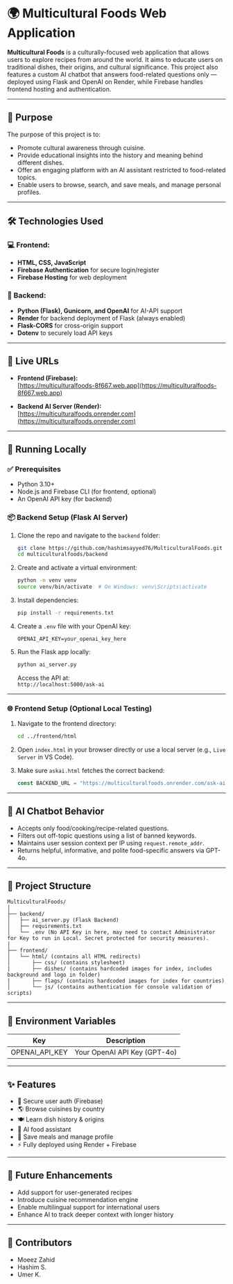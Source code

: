 
# 🌍 Multicultural Foods Web Application

**Multicultural Foods** is a culturally-focused web application that allows users to explore recipes from around the world. It aims to educate users on traditional dishes, their origins, and cultural significance. This project also features a custom AI chatbot that answers food-related questions only — deployed using Flask and OpenAI on Render, while Firebase handles frontend hosting and authentication.

---

## 🧠 Purpose

The purpose of this project is to:
- Promote cultural awareness through cuisine.
- Provide educational insights into the history and meaning behind different dishes.
- Offer an engaging platform with an AI assistant restricted to food-related topics.
- Enable users to browse, search, and save meals, and manage personal profiles.

---

## 🛠️ Technologies Used

### 💻 Frontend:
- **HTML, CSS, JavaScript**
- **Firebase Authentication** for secure login/register
- **Firebase Hosting** for web deployment

### 🧠 Backend:
- **Python (Flask), Gunicorn, and OpenAI** for AI-API support
- **Render** for backend deployment of Flask (always enabled)
- **Flask-CORS** for cross-origin support
- **Dotenv** to securely load API keys

---

## 🚀 Live URLs

- **Frontend (Firebase):**  
  [https://multiculturalfoods-8f667.web.app](https://multiculturalfoods-8f667.web.app)

- **Backend AI Server (Render):**  
  [https://multiculturalfoods.onrender.com](https://multiculturalfoods.onrender.com)

---

## 🔧 Running Locally

### ✅ Prerequisites

- Python 3.10+
- Node.js and Firebase CLI (for frontend, optional)
- An OpenAI API key (for backend)

### 📦 Backend Setup (Flask AI Server)

1. Clone the repo and navigate to the `backend` folder:

   ```bash
   git clone https://github.com/hashimsayyed76/MulticulturalFoods.git
   cd multiculturalfoods/backend
   ```

2. Create and activate a virtual environment:

   ```bash
   python -m venv venv
   source venv/bin/activate  # On Windows: venv\Scripts\activate
   ```

3. Install dependencies:

   ```bash
   pip install -r requirements.txt
   ```

4. Create a `.env` file with your OpenAI key:

   ```
   OPENAI_API_KEY=your_openai_key_here
   ```

5. Run the Flask app locally:

   ```bash
   python ai_server.py
   ```

   Access the API at:  
   `http://localhost:5000/ask-ai`

---

### 🌐 Frontend Setup (Optional Local Testing)

1. Navigate to the frontend directory:

   ```bash
   cd ../frontend/html
   ```

2. Open `index.html` in your browser directly or use a local server (e.g., `Live Server` in VS Code).

3. Make sure `askai.html` fetches the correct backend:

   ```javascript
   const BACKEND_URL = "https://multiculturalfoods.onrender.com/ask-ai";
   ```

---

## 🧠 AI Chatbot Behavior

- Accepts only food/cooking/recipe-related questions.
- Filters out off-topic questions using a list of banned keywords.
- Maintains user session context per IP using `request.remote_addr`.
- Returns helpful, informative, and polite food-specific answers via GPT-4o.

---

## 📁 Project Structure

```
MulticulturalFoods/
│
├── backend/
│   ├── ai_server.py (Flask Backend)
│   ├── requirements.txt
│   └── .env (No API Key in here, may need to contact Administrator for Key to run in Local. Secret protected for security measures).
│
├── frontend/
│   └── html/ (contains all HTML redirects)
│       ├── css/ (contains stylesheet)
|       ├── dishes/ (contains hardcoded images for index, includes background and logo in folder)
|       ├── flags/ (contains hardcoded images for index for countries)
│       └── js/ (contains authentication for console validation of scripts)
```

---

## 🔐 Environment Variables

| Key             | Description                |
|----------------|----------------------------|
| OPENAI_API_KEY | Your OpenAI API Key (GPT-4o) |

---

## ✨ Features

- 🔐 Secure user auth (Firebase)
- 🌎 Browse cuisines by country
- 🍽 Learn dish history & origins
- 🤖 AI food assistant
- 💾 Save meals and manage profile
- ⚡ Fully deployed using Render + Firebase

---

## 🧪 Future Enhancements

- Add support for user-generated recipes
- Introduce cuisine recommendation engine
- Enable multilingual support for international users
- Enhance AI to track deeper context with longer history

---

## 🤝 Contributors

- Moeez Zahid  
- Hashim S.  
- Umer K.
